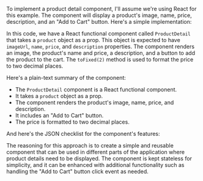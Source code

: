 To implement a product detail component, I'll assume we're using React for this example. The component will display a product's image, name, price, description, and an "Add to Cart" button. Here's a simple implementation:


In this code, we have a React functional component called `ProductDetail` that takes a `product` object as a prop. This object is expected to have `imageUrl`, `name`, `price`, and `description` properties. The component renders an image, the product's name and price, a description, and a button to add the product to the cart. The `toFixed(2)` method is used to format the price to two decimal places.

Here's a plain-text summary of the component:

- The `ProductDetail` component is a React functional component.
- It takes a `product` object as a prop.
- The component renders the product's image, name, price, and description.
- It includes an "Add to Cart" button.
- The price is formatted to two decimal places.

And here's the JSON checklist for the component's features:


The reasoning for this approach is to create a simple and reusable component that can be used in different parts of the application where product details need to be displayed. The component is kept stateless for simplicity, and it can be enhanced with additional functionality such as handling the "Add to Cart" button click event as needed.
